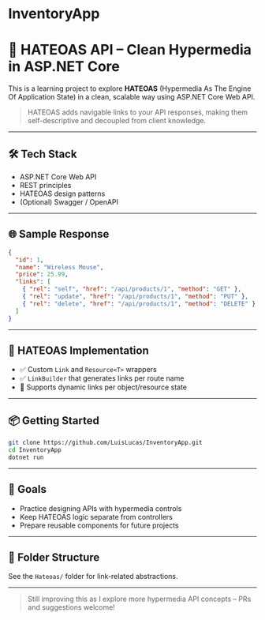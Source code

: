 # InventoryApp
# 🧭 HATEOAS API – Clean Hypermedia in ASP.NET Core

This is a learning project to explore **HATEOAS** (Hypermedia As The Engine Of Application State) in a clean, scalable way using ASP.NET Core Web API.

> HATEOAS adds navigable links to your API responses, making them self-descriptive and decoupled from client knowledge.

---

## 🛠️ Tech Stack

- ASP.NET Core Web API
- REST principles
- HATEOAS design patterns
- (Optional) Swagger / OpenAPI

---

## 🌐 Sample Response

```json
{
  "id": 1,
  "name": "Wireless Mouse",
  "price": 25.99,
  "links": [
    { "rel": "self", "href": "/api/products/1", "method": "GET" },
    { "rel": "update", "href": "/api/products/1", "method": "PUT" },
    { "rel": "delete", "href": "/api/products/1", "method": "DELETE" }
  ]
}
```

---

## 🔧 HATEOAS Implementation

- ✅ Custom `Link` and `Resource<T>` wrappers
- ✅ `LinkBuilder` that generates links per route name
- 🚧 Supports dynamic links per object/resource state

---

## 📦 Getting Started

```bash
git clone https://github.com/LuisLucas/InventoryApp.git
cd InventoryApp
dotnet run
```

---

## 📌 Goals

- Practice designing APIs with hypermedia controls
- Keep HATEOAS logic separate from controllers
- Prepare reusable components for future projects

---

## 📂 Folder Structure

See the `Hateoas/` folder for link-related abstractions.

---

> Still improving this as I explore more hypermedia API concepts – PRs and suggestions welcome!
